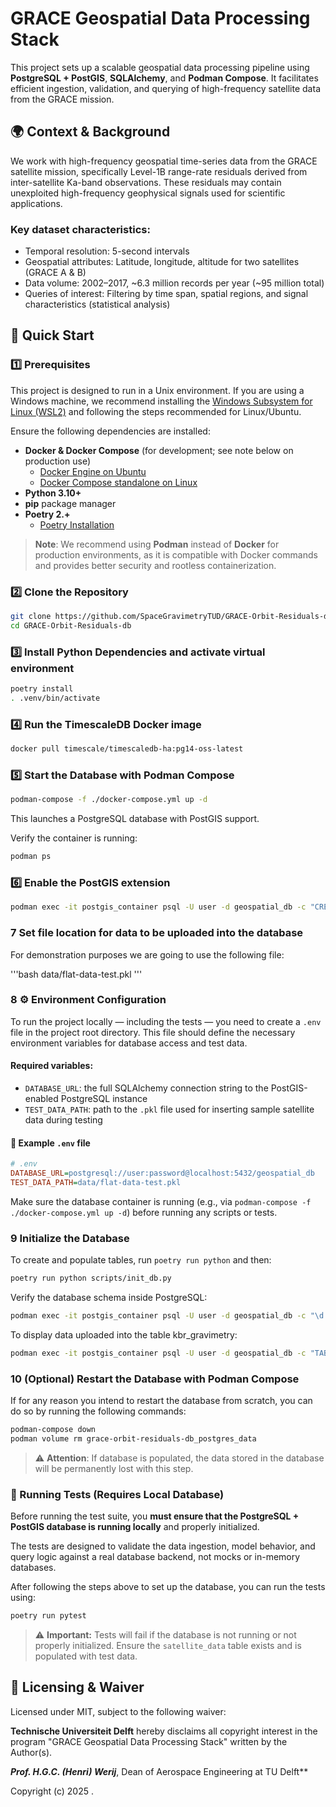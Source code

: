 # GRACE Geospatial Data Processing Stack

This project sets up a scalable geospatial data processing pipeline using **PostgreSQL + PostGIS**, **SQLAlchemy**, and **Podman Compose**. It facilitates efficient ingestion, validation, and querying of high-frequency satellite data from the GRACE mission. 

## 🌍 Context & Background

We work with high-frequency geospatial time-series data from the GRACE satellite mission, specifically Level-1B range-rate residuals derived from inter-satellite Ka-band observations. These residuals may contain unexploited high-frequency geophysical signals used for scientific applications.

### Key dataset characteristics:

- Temporal resolution: 5-second intervals
- Geospatial attributes: Latitude, longitude, altitude for two satellites (GRACE A & B)
- Data volume: 2002–2017, \~6.3 million records per year (\~95 million total)
- Queries of interest: Filtering by time span, spatial regions, and signal characteristics (statistical analysis)

## 🚀 Quick Start

### 1️⃣ Prerequisites

This project is designed to run in a Unix environment. If you are using a Windows machine, we recommend installing the [Windows Subsystem for Linux (WSL2)](https://learn.microsoft.com/en-us/windows/wsl/install) and following the steps recommended for Linux/Ubuntu.

Ensure the following dependencies are installed:

- **Docker & Docker Compose** (for development; see note below on production use)
  - [Docker Engine on Ubuntu](https://docs.docker.com/compose/install/)
  - [Docker Compose standalone on Linux](https://docs.docker.com/compose/install/standalone/#on-linux)
- **Python 3.10+**
- **pip** package manager
- **Poetry 2.+**
  - [Poetry Installation](https://python-poetry.org/docs/#installation)

 > **Note**: We recommend using **Podman** instead of **Docker** for production environments, as it is compatible with Docker commands and provides better security and rootless containerization.

### 2️⃣ Clone the Repository

```bash
git clone https://github.com/SpaceGravimetryTUD/GRACE-Orbit-Residuals-db/tree/main
cd GRACE-Orbit-Residuals-db
```

### 3️⃣ Install Python Dependencies and activate virtual environment

```bash
poetry install
. .venv/bin/activate
```

### 4️⃣ Run the TimescaleDB Docker image

```bash
docker pull timescale/timescaledb-ha:pg14-oss-latest
```

### 5️⃣ Start the Database with Podman Compose

```bash
podman-compose -f ./docker-compose.yml up -d
```

This launches a PostgreSQL database with PostGIS support.

Verify the container is running:

```bash
podman ps
```

### 6️⃣ Enable the PostGIS extension

```bash
podman exec -it postgis_container psql -U user -d geospatial_db -c "CREATE EXTENSION postgis;"
```

### 7 Set file location for data to be uploaded into the database

For demonstration purposes we are going to use the following file:

'''bash
data/flat-data-test.pkl
''' 

### 8 ⚙️ Environment Configuration

To run the project locally — including the tests — you need to create a `.env` file in the project root directory. This file should define the necessary environment variables for database access and test data.

#### Required variables:

- `DATABASE_URL`: the full SQLAlchemy connection string to the PostGIS-enabled PostgreSQL instance
- `TEST_DATA_PATH`: path to the `.pkl` file used for inserting sample satellite data during testing

#### 📄 Example `.env` file

```ini
# .env
DATABASE_URL=postgresql://user:password@localhost:5432/geospatial_db
TEST_DATA_PATH=data/flat-data-test.pkl
```

Make sure the database container is running (e.g., via `podman-compose -f ./docker-compose.yml up -d`) before running any scripts or tests.

### 9 Initialize the Database

To create and populate tables, run `poetry run python` and then:

```bash
poetry run python scripts/init_db.py 
```

Verify the database schema inside PostgreSQL:

```bash
podman exec -it postgis_container psql -U user -d geospatial_db -c "\d kbr_gravimetry;"
```

To display data uploaded into the table kbr_gravimetry:

```bash
podman exec -it postgis_container psql -U user -d geospatial_db -c "TABLE  kbr_gravimetry"
```


### 10 (Optional) Restart the Database with Podman Compose

If for any reason you intend to restart the database from scratch, you can do so by running the following commands:

```bash
podman-compose down
podman volume rm grace-orbit-residuals-db_postgres_data
```

> ⚠️ **Attention**: If database is populated, the data stored in the database will be permanently lost with this step. 


### 🧪 Running Tests (Requires Local Database)

Before running the test suite, you **must ensure that the PostgreSQL + PostGIS database is running locally** and properly initialized.

The tests are designed to validate the data ingestion, model behavior, and query logic against a real database backend, not mocks or in-memory databases.

After following the steps above to set up the database, you can run the tests using:

```bash
poetry run pytest
```

> ⚠️ **Important:** Tests will fail if the database is not running or not properly initialized. Ensure the `satellite_data` table exists and is populated with test data.


## 📜 Licensing & Waiver

Licensed under MIT, subject to the following waiver:

**Technische Universiteit Delft** hereby disclaims all copyright interest in the program "GRACE Geospatial Data Processing Stack" written by the Author(s).

***Prof. H.G.C. (Henri) Werij***, Dean of Aerospace Engineering at TU Delft**

Copyright (c) 2025 .

